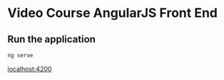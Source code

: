 # Video Course AngularJS Front End

## Run the application
```s
ng serve
```
[localhost:4200](http://localhost:4200`)

